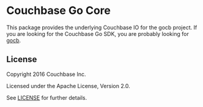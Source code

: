 # Couchbase Go Core

This package provides the underlying Couchbase IO for the gocb project.
If you are looking for the Couchbase Go SDK, you are probably looking for
[gocb](https://github.com/couchbase/gocb).


## License
Copyright 2016 Couchbase Inc.

Licensed under the Apache License, Version 2.0.

See
[LICENSE](https://github.com/couchbase/gocbcore/blob/master/LICENSE)
for further details.
